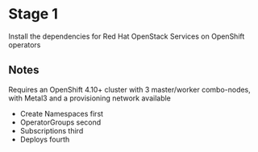 # Stage 1

Install the dependencies for Red Hat OpenStack Services on OpenShift operators

## Notes

Requires an OpenShift 4.10+ cluster with 3 master/worker combo-nodes, with Metal3 and a provisioning network available

- Create Namespaces first
- OperatorGroups second
- Subscriptions third
- Deploys fourth
